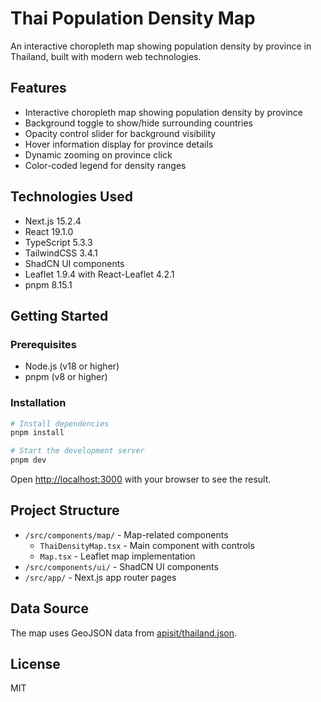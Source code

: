 # Thai Population Density Map

An interactive choropleth map showing population density by province in Thailand, built with modern web technologies.

## Features

- Interactive choropleth map showing population density by province
- Background toggle to show/hide surrounding countries
- Opacity control slider for background visibility
- Hover information display for province details
- Dynamic zooming on province click
- Color-coded legend for density ranges

## Technologies Used

- Next.js 15.2.4
- React 19.1.0
- TypeScript 5.3.3
- TailwindCSS 3.4.1
- ShadCN UI components
- Leaflet 1.9.4 with React-Leaflet 4.2.1
- pnpm 8.15.1

## Getting Started

### Prerequisites

- Node.js (v18 or higher)
- pnpm (v8 or higher)

### Installation

```bash
# Install dependencies
pnpm install

# Start the development server
pnpm dev
```

Open [http://localhost:3000](http://localhost:3000) with your browser to see the result.

## Project Structure

- `/src/components/map/` - Map-related components
  - `ThaiDensityMap.tsx` - Main component with controls
  - `Map.tsx` - Leaflet map implementation
- `/src/components/ui/` - ShadCN UI components
- `/src/app/` - Next.js app router pages

## Data Source

The map uses GeoJSON data from [apisit/thailand.json](https://github.com/apisit/thailand.json).

## License

MIT
